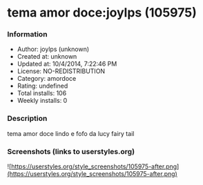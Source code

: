 # tema amor doce:joylps (105975)

### Information
- Author: joylps (unknown)
- Created at: unknown
- Updated at: 10/4/2014, 7:22:46 PM
- License: NO-REDISTRIBUTION
- Category: amordoce
- Rating: undefined
- Total installs: 106
- Weekly installs: 0


### Description
tema amor doce lindo e fofo da lucy fairy tail


### Screenshots (links to userstyles.org)
![https://userstyles.org/style_screenshots/105975-after.png](https://userstyles.org/style_screenshots/105975-after.png)


